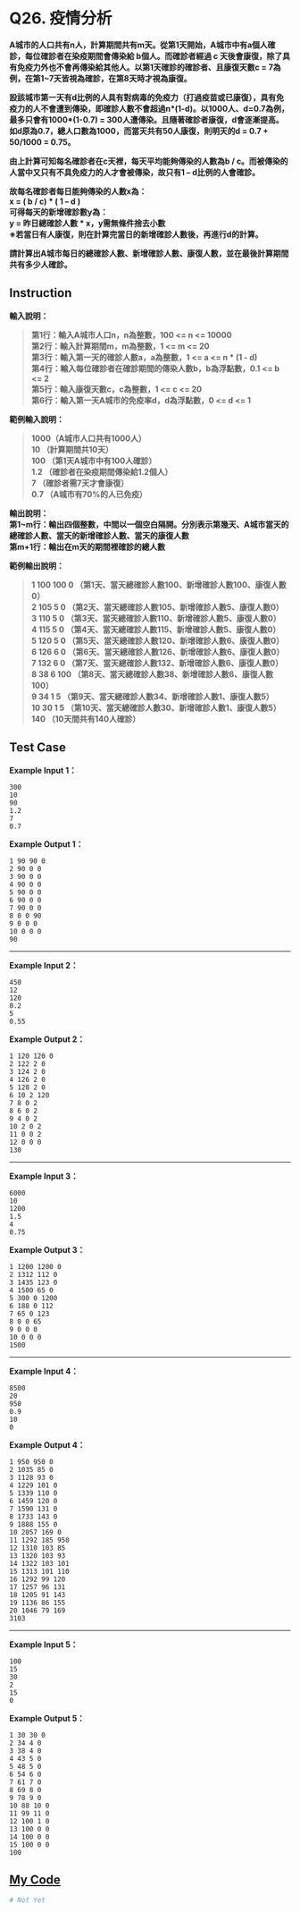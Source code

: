 # Q26. 疫情分析

**A城市的人口共有n人，計算期間共有m天。從第1天開始，A城市中有a個人確診，每位確診者在染疫期間會傳染給 b個人。而確診者經過 c 天後會康復，除了具有免疫力外也不會再傳染給其他人。以第1天確診的確診者、且康復天數c = 7為例，在第1~7天皆視為確診，在第8天時才視為康復。**  

**設該城市第一天有d比例的人具有對病毒的免疫力（打過疫苗或已康復），具有免疫力的人不會遭到傳染，即確診人數不會超過n\*(1-d)。以1000人、d=0.7為例，最多只會有1000\*(1-0.7) = 300人遭傳染。且隨著確診者康復，d會逐漸提高。如d原為0.7，總人口數為1000，而當天共有50人康復，則明天的d = 0.7 + 50/1000 = 0.75。**  

**由上計算可知每名確診者在c天裡，每天平均能夠傳染的人數為b / c。而被傳染的人當中又只有不具免疫力的人才會被傳染，故只有1 – d比例的人會確診。**  

**故每名確診者每日能夠傳染的人數x為：**  
**x = ( b / c) * ( 1 – d )**  
**可得每天的新增確診數y為：**  
**y = 昨日總確診人數 * x，y需無條件捨去小數**  
**※若當日有人康復，則在計算完當日的新增確診人數後，再進行d的計算。**  

**請計算出A城市每日的總確診人數、新增確診人數、康復人數，並在最後計算期間共有多少人確診。**  

## Instruction 


**輸入說明：** 
> **第1行：輸入A城市人口n，n為整數，100 <= n <= 10000**  
  **第2行：輸入計算期間m，m為整數，1 <= m <= 20**  
  **第3行：輸入第一天的確診人數a，a為整數，1 <= a <= n * (1 - d)**  
  **第4行：輸入每位確診者在確診期間的傳染人數b，b為浮點數，0.1 <= b <= 2**  
  **第5行：輸入康復天數c，c為整數，1 <= c <= 20**  
  **第6行：輸入第一天A城市的免疫率d，d為浮點數，0 <= d <= 1**  

**範例輸入說明：**  
> **1000（A城市人口共有1000人）**  
  **10 （計算期間共10天）**  
  **100 （第1天A城市中有100人確診）**  
  **1.2 （確診者在染疫期間傳染給1.2個人）**  
  **7 （確診者需7天才會康復）**  
  **0.7 （A城市有70%的人已免疫）**  

**輸出說明：**  
**第1~m行：輸出四個整數，中間以一個空白隔開。分別表示第幾天、A城市當天的總確診人數、當天的新增確診人數、當天的康復人數**  
**第m+1行：輸出在m天的期間裡確診的總人數**  

**範例輸出說明：**  
> **1 100 100 0 （第1天、當天總確診人數100、新增確診人數100、康復人數0）**  
  **2 105 5 0 （第2天、當天總確診人數105、新增確診人數5、康復人數0）**  
  **3 110 5 0 （第3天、當天總確診人數110、新增確診人數5、康復人數0）**  
  **4 115 5 0 （第4天、當天總確診人數115、新增確診人數5、康復人數0）**  
  **5 120 5 0 （第5天、當天總確診人數120、新增確診人數6、康復人數0）**  
  **6 126 6 0 （第6天、當天總確診人數126、新增確診人數6、康復人數0）**  
  **7 132 6 0 （第7天、當天總確診人數132、新增確診人數6、康復人數0）**  
  **8 38 6 100 （第8天、當天總確診人數38、新增確診人數6、康復人數100）**  
  **9 34 1 5 （第9天、當天總確診人數34、新增確診人數1、康復人數5）**  
  **10 30 1 5 （第10天、當天總確診人數30、新增確診人數1、康復人數5）**  
  **140 （10天間共有140人確診）**  

## Test Case

**Example Input 1：**

    300
    10
    90
    1.2
    7
    0.7
**Example Output 1：**

    1 90 90 0
    2 90 0 0
    3 90 0 0
    4 90 0 0
    5 90 0 0
    6 90 0 0
    7 90 0 0
    8 0 0 90
    9 0 0 0
    10 0 0 0
    90
- - -
**Example Input 2：**

    450
    12
    120
    0.2
    5
    0.55
**Example Output 2：**

    1 120 120 0
    2 122 2 0
    3 124 2 0
    4 126 2 0
    5 128 2 0
    6 10 2 120
    7 8 0 2
    8 6 0 2
    9 4 0 2
    10 2 0 2
    11 0 0 2
    12 0 0 0
    130
- - -
**Example Input 3：**

    6000
    10
    1200
    1.5
    4
    0.75
**Example Output 3：**

    1 1200 1200 0
    2 1312 112 0
    3 1435 123 0
    4 1500 65 0
    5 300 0 1200
    6 188 0 112
    7 65 0 123
    8 0 0 65
    9 0 0 0
    10 0 0 0
    1500
- - -
**Example Input 4：**

    8500
    20
    950
    0.9
    10
    0
**Example Output 4：**

    1 950 950 0
    2 1035 85 0
    3 1128 93 0
    4 1229 101 0
    5 1339 110 0
    6 1459 120 0
    7 1590 131 0
    8 1733 143 0
    9 1888 155 0
    10 2057 169 0
    11 1292 185 950
    12 1310 103 85
    13 1320 103 93
    14 1322 103 101
    15 1313 101 110
    16 1292 99 120
    17 1257 96 131
    18 1205 91 143
    19 1136 86 155
    20 1046 79 169
    3103
- - -
**Example Input 5：**

    100
    15
    30
    2
    15
    0
**Example Output 5：**

    1 30 30 0
    2 34 4 0
    3 38 4 0
    4 43 5 0
    5 48 5 0
    6 54 6 0
    7 61 7 0
    8 69 8 0
    9 78 9 0
    10 88 10 0
    11 99 11 0
    12 100 1 0
    13 100 0 0
    14 100 0 0
    15 100 0 0
    100

## [My Code](../HomeWork/q026.py)

```python
# Not Yet
```